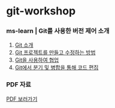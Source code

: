 # git-workshop

### ms-learn | Git를 사용한 버전 제어 소개

1. <a href="https://learn.microsoft.com/training/modules/intro-to-git/?wt.mc_id=studentamb_362134">Git 소개</a>
2. <a href="https://learn.microsoft.com/training/modules/create-git-project/?wt.mc_id=studentamb_362134">Git 프로젝트를 만들고 수정하는 방법</a>
3. <a href="https://learn.microsoft.com/training/modules/collaborate-with-git/?wt.mc_id=studentamb_362134">Git을 사용하여 협업</a>
4. <a href="https://learn.microsoft.com/training/modules/branch-merge-git/?wt.mc_id=studentamb_362134">Git에서 분기 및 병합을 통해 코드 편집</a>

### PDF 자료

<a href="https://thistimenull.notion.site/Git-1351118ea06f805ba518d826e4834778?pvs=4" target="_blank" title="notion-pdf-link">PDF 보러가기</a>
